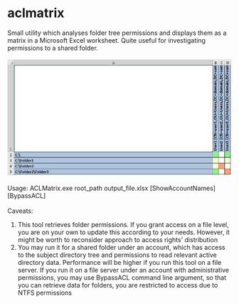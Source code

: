 # aclmatrix
Small utility which analyses folder tree permissions and displays them as a matrix in a Microsoft Excel worksheet. Quite useful for investigating permissions to a shared folder.\
\
![Sample](Manual/sample.png)\
\
Usage: ACLMatrix.exe root_path output_file.xlsx [ShowAccountNames] [BypassACL]\
\
Caveats:
1. This tool retrieves folder permissions. If you grant access on a file level, you are on your own to update this according to your needs. However, it might be worth to reconsider approach to access rights' distribution
2. You may run it for a shared folder under an account, which has access to the subject directory tree and permissions to read relevant active directory data. Performance will be higher if you run this tool on a file server. If you run it on a file server under an account with administrative permissions, you may use BypassACL command line argument, so that you can retrieve data for folders, you are restricted to access due to NTFS permissions

